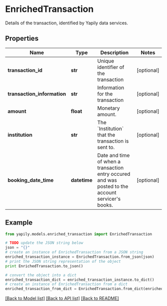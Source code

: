 # EnrichedTransaction

Details of the transaction, identified by Yapily data services.

## Properties
Name | Type | Description | Notes
------------ | ------------- | ------------- | -------------
**transaction_id** | **str** | Unique identifier of the transaction | [optional] 
**transaction_information** | **str** | Information for the transaction | [optional] 
**amount** | **float** | Monetary amount. | [optional] 
**institution** | **str** | The &#x60;Institution&#x60; that the transaction is sent to. | [optional] 
**booking_date_time** | **datetime** | Date and time of when a transaction entry occured and was posted to the account servicer&#39;s books. | [optional] 

## Example

```python
from yapily.models.enriched_transaction import EnrichedTransaction

# TODO update the JSON string below
json = "{}"
# create an instance of EnrichedTransaction from a JSON string
enriched_transaction_instance = EnrichedTransaction.from_json(json)
# print the JSON string representation of the object
print EnrichedTransaction.to_json()

# convert the object into a dict
enriched_transaction_dict = enriched_transaction_instance.to_dict()
# create an instance of EnrichedTransaction from a dict
enriched_transaction_from_dict = EnrichedTransaction.from_dict(enriched_transaction_dict)
```
[[Back to Model list]](../README.md#documentation-for-models) [[Back to API list]](../README.md#documentation-for-api-endpoints) [[Back to README]](../README.md)


